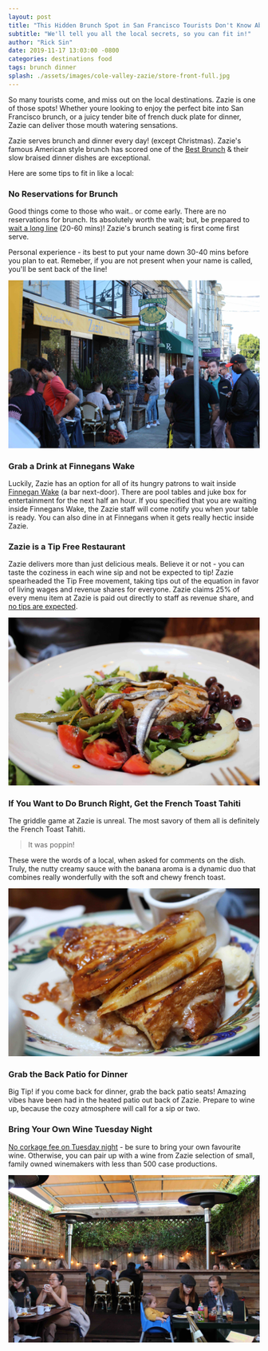 ```yaml
---
layout: post
title: "This Hidden Brunch Spot in San Francisco Tourists Don't Know About"
subtitle: "We'll tell you all the local secrets, so you can fit in!"
author: "Rick Sin"
date: 2019-11-17 13:03:00 -0800
categories: destinations food
tags: brunch dinner
splash: ./assets/images/cole-valley-zazie/store-front-full.jpg
---
```


So many tourists come, and miss out on the local destinations. Zazie is one of those spots! Whether youre looking to enjoy the perfect bite into San Francisco brunch, or a juicy tender bite of french duck plate for dinner, Zazie can deliver those mouth watering sensations.

Zazie serves brunch and dinner every day! (except Christmas). Zazie's famous American style brunch has scored one of the [Best Brunch][zagat-zazie-profile] & their slow braised dinner dishes are exceptional.

Here are some tips to fit in like a local:

### No Reservations for Brunch

Good things come to those who wait.. or come early. There are no reservations for brunch. Its absolutely worth the wait; but, be prepared to [wait a long line][wait-time] (20-60 mins)! Zazie's brunch seating is first come first serve. 

Personal experience - its best to put your name down 30-40 mins before you plan to eat. Remeber, if you are not present when your name is called, you'll be sent back of the line!

![Brunch time wait lines outside](./assets/images/cole-valley-zazie/long-wait-lines.jpg)

### Grab a Drink at Finnegans Wake

Luckily, Zazie has an option for all of its hungry patrons to wait inside [Finnegan Wake][finnegans-website] (a bar next-door). There are pool tables and juke box for entertainment for the next half an hour. If you specified that you are waiting inside Finnegans Wake, the Zazie staff will come notify you when your table is ready. You can also dine in at Finnegans when it gets really hectic inside Zazie.

### Zazie is a Tip Free Restaurant

Zazie delivers more than just delicious meals. Believe it or not - you can taste the coziness in each wine sip and not be expected to tip! Zazie spearheaded the Tip Free movement, taking tips out of the equation in favor of living wages and revenue shares for everyone. Zazie claims 25% of every menu item at Zazie is paid out directly to staff as revenue share, and [no tips are expected][no-tips-expected].

![The ahi salad](./assets/images/cole-valley-zazie/salad.jpg)

### If You Want to Do Brunch Right, Get the French Toast Tahiti

The griddle game at Zazie is unreal. The most savory of them all is definitely the French Toast Tahiti. 

> It was poppin!

These were the words of a local, when asked for comments on the dish. Truly, the nutty creamy sauce with the banana aroma is a dynamic duo that combines really wonderfully with the soft and chewy french toast.

![The french toast](./assets/images/cole-valley-zazie/french-toast.jpg)


### Grab the Back Patio for Dinner

Big Tip! if you come back for dinner, grab the back patio seats! Amazing vibes have been had in the heated patio out back of Zazie. Prepare to wine up, because the cozy atmosphere will call for a sip or two.

### Bring Your Own Wine Tuesday Night

[No corkage fee on Tuesday night][zazie-dinner-menu] - be sure to bring your own favourite wine. Otherwise, you can pair up with a wine from Zazie selection of small, family owned winemakers with less than 500 case productions.

![Very cozy heated patio in the back](./assets/images/cole-valley-zazie/back-patio.jpg)

[zazie-website]: https://www.zaziesf.com
[zagat-zazie-profile]: https://www.zagat.com/r/zazie-san-francisco
[wait-time]: https://www.yelp.com/questions/zazie-how-long-is-the-wait-usually-for-brunch-on-a-saturday/CsnbKSqs8_B2PxEoHjGrcQ
[no-tips-expected]: https://www.zaziesf.com/philosophy.html
[finnegans-website]: https://www.finneganssf.com
[zazie-dinner-menu]: https://www.zaziesf.com/dinner-menu.html